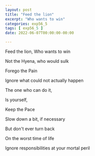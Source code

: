 ```yaml
---
layout: post
title: "Feed the lion"
excerpt: "Who wants to win"
categories: exp56_5
tags: [ exp56_5 ]
date: 2022-06-07T00:00:00-00:00

---
```


Feed the lion, Who wants to win 

Not the Hyena, who would sulk 

Forego the Pain

Ignore what could not actually happen

The one who can do it, 

Is yourself, 

Keep the Pace

Slow down a bit, if necessary

But don't ever turn back

On the worst time of life 

Ignore responsibilities at your mortal peril
